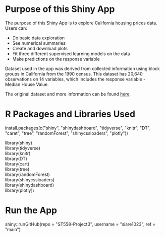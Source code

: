# Purpose of this Shiny App
The purpose of this Shiny App is to explore California housing prices data. Users can:

* Do basic data exploration
* See numerical summaries
* Create and download plots
* Fit three different supervised learning models on the data
* Make predictions on the response variable

Dataset used in the app was derived from collected information using block groups in California from the 1990 census. This dataset has 20,640 observations on 14 variables, which includes the response variable - Median House Value.

The original dataset and more information can be found [here](https://www.kaggle.com/fedesoriano/california-housing-prices-data-extra-features).

# R Packages and Libraries Used
install.packages(c("shiny", "shinydashboard", "tidyverse", "knitr", "DT", "caret", "tree", "randomForest", "shinycssloaders", "plotly"))

library(shiny)\
library(tidyverse)\
library(knitr)\
library(DT)\
library(cart)\
library(tree)\
library(randomForest)\
library(shinycssloaders)\
library(shinydashboard)\
library(plotly)\

# Run the App
shiny::runGitHub(repo = "ST558-Project3", username = "siare1023", ref = "main")



